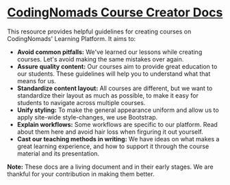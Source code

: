 # [CodingNomads Course Creator Docs](https://codingnomads.github.io/creator-docs/)

This resource provides helpful guidelines for creating courses on CodingNomads' Learning Platform. It aims to:

* **Avoid common pitfalls:** We've learned our lessons while creating courses. Let's avoid making the same mistakes over again.
* **Assure quality content:** Our courses aim to provide great education to our students. These guidelines will help you to understand what that means for us.
* **Standardize content layout:** All courses are different, but we want to standardize their layout as much as possible, to make it easy for students to navigate across multiple courses.
* **Unify styling:** To make the general appearance uniform and allow us to apply site-wide style-changes, we use Bootstrap.
* **Explain workflows:** Some workflows are specific to our platform. Read about them here and avoid hair loss when firguring it out yourself.
* **Cast our teaching methods in writing:** We have ideas on what makes a great learning experience, and how to support it through the course material and its presentation.

**Note:** These docs are a living document and in their early stages. We are thankful for your contribution in making them better.
